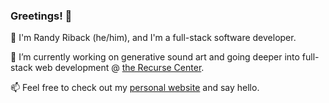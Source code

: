 ### Greetings! 👋

🌱 I'm Randy Riback (he/him), and I'm a full-stack software developer.

🔭 I’m currently working on generative sound art and going deeper into full-stack web development @ [the Recurse Center](https://recurse.com).

📫 Feel free to check out my <a href="https://randyriback.com">personal website</a> and say hello.


<!--:)
**randyriback/randyriback** is a ✨ _special_ ✨ repository because its `README.md` (this file) appears on your GitHub profile.

Here are some ideas to get you started:

- 🔭 I’m currently working on ...
- 🌱 I’m currently learning ...
- 👯 I’m looking to collaborate on ...
- 🤔 I’m looking for help with ...
- 💬 Ask me about ...
- 📫 How to reach me: ...
- 😄 Pronouns: ...
- ⚡ Fun fact: ...
-->
